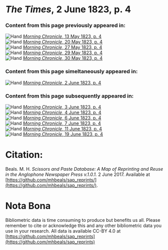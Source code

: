 # *The Times*, 2 June 1823, p. 4  
  
### Content from this page previously appeared in:  
![Hand](http://scissorsandpaste.net/wp-content/uploads/2017/06/smallhandpointer.png) [*Morning Chronicle*, 13 May 1823, p. 4](https://mhbeals.github.io/sap_html/Morning-Chronicle/Morning-Chronicle-13-May-1823-p-4)  
![Hand](http://scissorsandpaste.net/wp-content/uploads/2017/06/smallhandpointer.png) [*Morning Chronicle*, 20 May 1823, p. 4](https://mhbeals.github.io/sap_html/Morning-Chronicle/Morning-Chronicle-20-May-1823-p-4)  
![Hand](http://scissorsandpaste.net/wp-content/uploads/2017/06/smallhandpointer.png) [*Morning Chronicle*, 27 May 1823, p. 4](https://mhbeals.github.io/sap_html/Morning-Chronicle/Morning-Chronicle-27-May-1823-p-4)  
![Hand](http://scissorsandpaste.net/wp-content/uploads/2017/06/smallhandpointer.png) [*Morning Chronicle*, 29 May 1823, p. 4](https://mhbeals.github.io/sap_html/Morning-Chronicle/Morning-Chronicle-29-May-1823-p-4)  
![Hand](http://scissorsandpaste.net/wp-content/uploads/2017/06/smallhandpointer.png) [*Morning Chronicle*, 30 May 1823, p. 4](https://mhbeals.github.io/sap_html/Morning-Chronicle/Morning-Chronicle-30-May-1823-p-4)  
  
### Content from this page simeltaneously appeared in:  
![Hand](http://scissorsandpaste.net/wp-content/uploads/2017/06/smallhandpointer.png) [*Morning Chronicle*, 2 June 1823, p. 4](https://mhbeals.github.io/sap_html/Morning-Chronicle/Morning-Chronicle-2-June-1823-p-4)  
  
### Content from this page subsequently appeared in:  
![Hand](http://scissorsandpaste.net/wp-content/uploads/2017/06/smallhandpointer.png) [*Morning Chronicle*, 3 June 1823, p. 4](https://mhbeals.github.io/sap_html/Morning-Chronicle/Morning-Chronicle-3-June-1823-p-4)  
![Hand](http://scissorsandpaste.net/wp-content/uploads/2017/06/smallhandpointer.png) [*Morning Chronicle*, 4 June 1823, p. 4](https://mhbeals.github.io/sap_html/Morning-Chronicle/Morning-Chronicle-4-June-1823-p-4)  
![Hand](http://scissorsandpaste.net/wp-content/uploads/2017/06/smallhandpointer.png) [*Morning Chronicle*, 6 June 1823, p. 4](https://mhbeals.github.io/sap_html/Morning-Chronicle/Morning-Chronicle-6-June-1823-p-4)  
![Hand](http://scissorsandpaste.net/wp-content/uploads/2017/06/smallhandpointer.png) [*Morning Chronicle*, 7 June 1823, p. 4](https://mhbeals.github.io/sap_html/Morning-Chronicle/Morning-Chronicle-7-June-1823-p-4)  
![Hand](http://scissorsandpaste.net/wp-content/uploads/2017/06/smallhandpointer.png) [*Morning Chronicle*, 11 June 1823, p. 4](https://mhbeals.github.io/sap_html/Morning-Chronicle/Morning-Chronicle-11-June-1823-p-4)  
![Hand](http://scissorsandpaste.net/wp-content/uploads/2017/06/smallhandpointer.png) [*Morning Chronicle*, 19 June 1823, p. 4](https://mhbeals.github.io/sap_html/Morning-Chronicle/Morning-Chronicle-19-June-1823-p-4)  


# Citation: 

Beals. M. H. *Scissors and Paste Database: A Map of Reprinting and Reuse in the Anglophone Newspaper Press v.1.0.1.* 2 June 2017. Available at [https://github.com/mhbeals/sap_reprints/](https://github.com/mhbeals/sap_reprints/). 

# Nota Bona

Bibliometric data is time consuming to produce but benefits us all. Please remember to cite or acknowledge this and any other bibliometric data you use in your research. All data is available CC-BY 4.0 at [https://github.com/mhbeals/sap_reprints](https://github.com/mhbeals/sap_reprints)